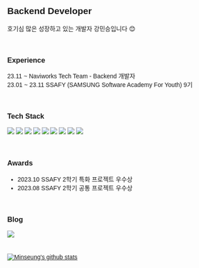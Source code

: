<div style="font-family: Arial, sans-serif;">
    <h2>Backend Developer</h2>
    <p>호기심 많은 성장하고 있는 개발자 강민승입니다 😊</p>
</div>

<br/>

<div style="font-family: Arial, sans-serif;">
    <h3>Experience</h3>
    <p>23.11 ~ Naviworks Tech Team - Backend 개발자<br/>
    23.01 ~ 23.11 SSAFY (SAMSUNG Software Academy For Youth) 9기</p>
</div>

<br/>

<div style="font-family: Arial, sans-serif;">
    <h3>Tech Stack</h3>
    <p>
       <img src="https://img.shields.io/badge/Java-007396?style=for-the-badge&logo=Java&logoColor=white"/>
       <img src="https://img.shields.io/badge/Spring Boot-6DB33F?style=for-the-badge&logo=spring boot&logoColor=white"/>
       <img src="https://img.shields.io/badge/TypeScript-3178C6?style=for-the-badge&logo=TypeScript&logoColor=white"/>
       <img src="https://img.shields.io/badge/Express-000000?style=for-the-badge&logo=Express&logoColor=white"/>
       <img src="https://img.shields.io/badge/Prisma-2D3748?style=for-the-badge&logo=Prisma&logoColor=white"/>
       <img src="https://img.shields.io/badge/hibernate-59666C?style=for-the-badge&logo=hibernate&logoColor=white"/>
       <img src="https://img.shields.io/badge/mysql-4479A1?style=for-the-badge&logo=mysql&logoColor=white"/>
       <img src="https://img.shields.io/badge/mongoDb-47A248?style=for-the-badge&logo=mongoDb&logoColor=white"/>
       <img src="https://img.shields.io/badge/redis-DC382D?style=for-the-badge&logo=redis&logoColor=white"/>
    </p>
</div>

<br/>

<div style="font-family: Arial, sans-serif;">
    <h3>Awards</h3>
    <ul>
        <li>2023.10 SSAFY 2학기 특화 프로젝트 우수상</li>
        <li>2023.08 SSAFY 2학기 공통 프로젝트 우수상</li>
    </ul>
</div>

<br/>
<div style="font-family: Arial, sans-serif;">
    <h3>Blog</h3>
    <a href="https://curious-kang.tistory.com">
      <img src="https://img.shields.io/badge/Tistory-FF3E00?style=flat-square&logoColor=white"/>
    </a>
</div>

<br/>

<div style="margin-top: 20px; font-family: Arial, sans-serif;">

[![Minseung's github stats](https://github-readme-stats.vercel.app/api?username=donowhy&theme=material-palenight)](https://github.com/donowhy/github-readme-stats)

</div>
